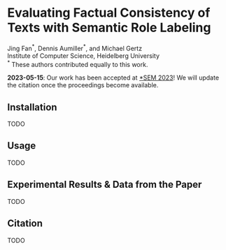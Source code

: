 # Evaluating Factual Consistency of Texts with Semantic Role Labeling
Jing Fan<sup>\*</sup>, Dennis Aumiller<sup>\*</sup>, and Michael Gertz  
Institute of Computer Science, Heidelberg University  
<sup>\*</sup> These authors contributed equally to this work.

**2023-05-15**: Our work has been accepted at [\*SEM 2023](https://sites.google.com/view/starsem2023)! We will update the citation once the proceedings become available.

## Installation
TODO

## Usage
TODO

## Experimental Results & Data from the Paper
TODO

## Citation
TODO
